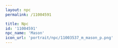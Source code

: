 ```yaml
---
layout: npc
permalink: /11004591

title: Npc
id: '11004591'
npc_name: 'Mason'
icon_url: 'portrait/npc/11003537_m_mason_p.png'
---
```

